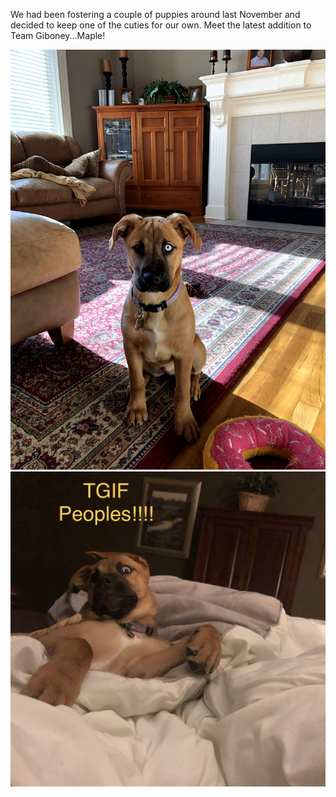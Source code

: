 We had been fostering a couple of puppies around last November and decided to keep one of the cuties for our own.  Meet the latest addition to Team Giboney...Maple!

![alt text](/assets/img/maple_1.jpg "Maple")
![alt text](/assets/img/maple_2.jpg "Maple")
